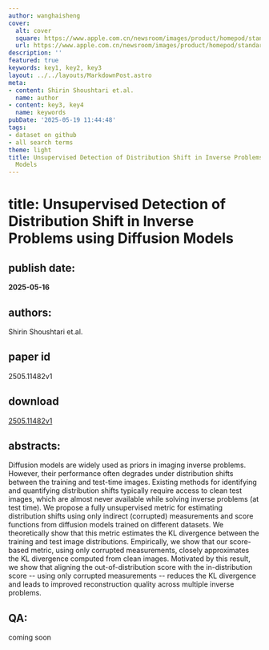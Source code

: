 ```yaml
---
author: wanghaisheng
cover:
  alt: cover
  square: https://www.apple.com.cn/newsroom/images/product/homepod/standard/Apple-HomePod-hero-230118_big.jpg.large_2x.jpg
  url: https://www.apple.com.cn/newsroom/images/product/homepod/standard/Apple-HomePod-hero-230118_big.jpg.large_2x.jpg
description: ''
featured: true
keywords: key1, key2, key3
layout: ../../layouts/MarkdownPost.astro
meta:
- content: Shirin Shoushtari et.al.
  name: author
- content: key3, key4
  name: keywords
pubDate: '2025-05-19 11:44:48'
tags:
- dataset on github
- all search terms
theme: light
title: Unsupervised Detection of Distribution Shift in Inverse Problems using Diffusion
  Models
---
```


# title: Unsupervised Detection of Distribution Shift in Inverse Problems using Diffusion Models 
## publish date: 
**2025-05-16** 
## authors: 
  Shirin Shoushtari et.al. 
## paper id
2505.11482v1
## download
[2505.11482v1](http://arxiv.org/abs/2505.11482v1)
## abstracts:
Diffusion models are widely used as priors in imaging inverse problems. However, their performance often degrades under distribution shifts between the training and test-time images. Existing methods for identifying and quantifying distribution shifts typically require access to clean test images, which are almost never available while solving inverse problems (at test time). We propose a fully unsupervised metric for estimating distribution shifts using only indirect (corrupted) measurements and score functions from diffusion models trained on different datasets. We theoretically show that this metric estimates the KL divergence between the training and test image distributions. Empirically, we show that our score-based metric, using only corrupted measurements, closely approximates the KL divergence computed from clean images. Motivated by this result, we show that aligning the out-of-distribution score with the in-distribution score -- using only corrupted measurements -- reduces the KL divergence and leads to improved reconstruction quality across multiple inverse problems.
## QA:
coming soon
